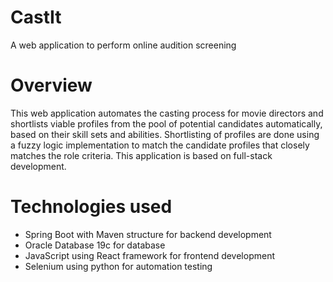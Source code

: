 # CastIt
A web application to perform online audition screening
# Overview
This web application automates the casting process for movie directors and shortlists viable profiles from the pool of potential candidates automatically, based on their skill sets and abilities. Shortlisting of profiles are done using a fuzzy logic implementation to match the candidate profiles that closely matches the role criteria. This application is based on full-stack development.
# Technologies used
- Spring Boot with Maven structure for backend development
- Oracle Database 19c for database
- JavaScript using React framework for frontend development
- Selenium using python for automation testing
